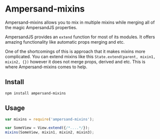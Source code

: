 # Ampersand-mixins

Ampersand-mixins allows you to mix in multiple mixins while merging all of the magic AmpersandJS properties.

AmpersandJS provides an `extend` function for most of its modules. It offers amazing functionality like automatic props merging and etc.

One of the shortcomings of this is approach that it makes mixins more complicated. You can extend mixins like this `State.extend(parent, mixin1, mixin2, {})` however it does not merge props, derived and etc. This is where Ampersand-mixins comes to help.

## Install

```
npm install ampersand-mixins
```

## Usage

```javascript
var mixins = require('ampersand-mixins');

var SomeView = View.extend({/*....*/});
mixins(SomeView, mixin1, mixin2, mixin3);
```
